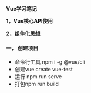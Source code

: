 **Vue学习笔记**

**1，Vue核心API使用**

**2，组件化思想**



#### 一， 创建项目

- 命令行工具 npm i -g @vue/cli
- 创建vue create vue-test
- 运行 npm run serve
- 打包npm run build



  